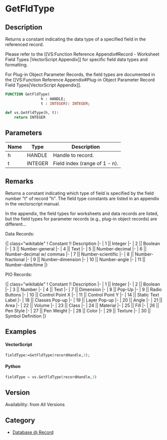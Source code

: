 # GetFldType

## Description
Returns a constant indicating the data type of a specified field in the referenced record.

Please refer to the [[VS:Function Reference Appendix#Record - Worksheet Field Types |VectorScript Appendix]] for specific field data types and formatting.


For Plug-in Object Parameter Records, the field types are documented in the [[VS:Function Reference Appendix#Plug-in Object Parameter Record Field Types|VectorScript Appendix]].

```pascal
FUNCTION GetFldType(
				h : HANDLE;
				t : INTEGER): INTEGER;
```

```python
def vs.GetFldType(h, t):
    return INTEGER
```

## Parameters
|Name|Type|Description|
|---|---|---|
|h|HANDLE|Handle to record.|
|t|INTEGER|Field index (range of 1 - n).|

## Remarks
Returns a constant indicating which type of field is specified by the field number &quot;t&quot; of record &quot;h&quot;.  The field type constants are listed in an appendix in the vectorscript manual.

In the appendix, the field types for worksheets and data records are listed, but the field types for parameter records (e.g., plug-in object records) are different...

Data Records:

{| class="wikitable"
! Constant !! Description
|-
| 1 || Integer
|-
| 2 || Boolean
|-
| 3 || Number-general
|-
| 4 || Text
|-
| 5 || Number-decimal
|-
| 6 || Number-decimal w/ commas
|-
| 7 || Number-scientific
|-
| 8 || Number-fractional
|-
| 9 || Number-dimension
|-
| 10 || Number-angle
|-
| 11 || Number-date/time
|}

PIO Records:

{| class="wikitable"
! Constant !! Description
|-
| 1 || Integer
|-
| 2 || Boolean
|-
| 3 || Number
|-
| 4 || Text
|-
| 7 || Dimension
|-
| 8 || Pop-Up
|-
| 9 || Radio Buttons
|-
| 10 || Control Point X
|-
| 11 || Control Point Y
|-
| 14 || Static Text Label
|-
| 18 || Classes Pop-up
|-
| 19 || Layer Pop-up
|-
| 20 || Angle
|-
| 21 || Area
|-
| 22 || Volume
|-
| 23 || Class
|-
| 24 || Material
|-
| 25 || Fill
|-
| 26 || Pen Style
|-
| 27 || Pen Weight
|-
| 28 || Color
|-
| 29 || Texture
|-
| 30 || Symbol Definition
|}

## Examples
#### VectorScript ####
```pascal
fieldType:=GetFldType(recordHandle,3);
```
#### Python ####
```python
fieldType = vs.GetFldType(recordHandle,3)
```

## Version
Availability: from All Versions

## Category
* [Database @ Record](../Categories/Database%20-%20Record.md)
